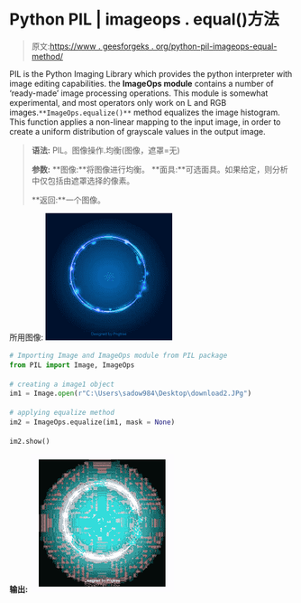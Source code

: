 # Python PIL | imageops . equal()方法

> 原文:[https://www . geesforgeks . org/python-pil-imageops-equal-method/](https://www.geeksforgeeks.org/python-pil-imageops-equalize-method/)

PIL is the Python Imaging Library which provides the python interpreter with image editing capabilities. the **ImageOps module** contains a number of ‘ready-made’ image processing operations. This module is somewhat experimental, and most operators only work on L and RGB images.`**ImageOps.equalize()**` method equalizes the image histogram. This function applies a non-linear mapping to the input image, in order to create a uniform distribution of grayscale values in the output image.

> **语法:** PIL。图像操作.均衡(图像，遮罩=无)
> 
> **参数:**
> **图像:**将图像进行均衡。
> **面具:**可选面具。如果给定，则分析中仅包括由遮罩选择的像素。
> 
> **返回:**一个图像。

所用图像:
![](img/345594dbc341bc7b8ffa447ae3bc2a4f.png)

```py
# Importing Image and ImageOps module from PIL package  
from PIL import Image, ImageOps 

# creating a image1 object 
im1 = Image.open(r"C:\Users\sadow984\Desktop\download2.JPg")

# applying equalize method 
im2 = ImageOps.equalize(im1, mask = None)

im2.show() 
```

**输出:**
![](img/d318465a01303c6c440fa6ef3bff33bf.png)